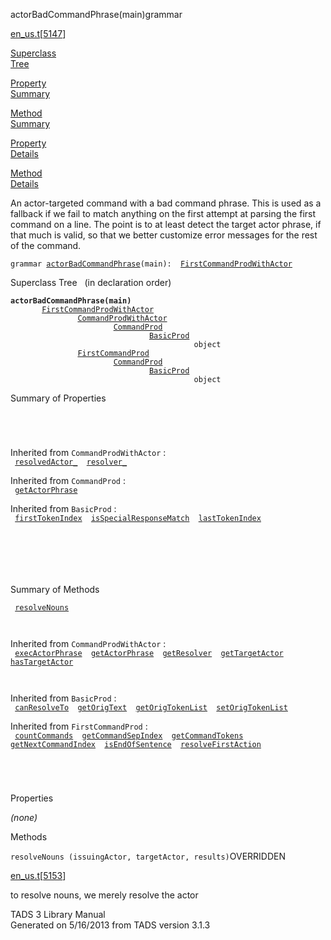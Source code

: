 ---
---
<span class="title">actorBadCommandPhrase(main)</span><span class="type">grammar</span>

[en_us.t](../file/en_us.t.html)\[[5147](../source/en_us.t.html#5147)\]

[Superclass  
Tree](#_SuperClassTree_)

[Property  
Summary](#_PropSummary_)

[Method  
Summary](#_MethodSummary_)

[Property  
Details](#_Properties_)

[Method  
Details](#_Methods_)

<div class="fdesc">

An actor-targeted command with a bad command phrase. This is used as a
fallback if we fail to match anything on the first attempt at parsing
the first command on a line. The point is to at least detect the target
actor phrase, if that much is valid, so that we better customize error
messages for the rest of the command.

`grammar `<span class="gramalt">[`actorBadCommandPhrase`](../object/actorBadCommandPhrase.html)`(main)`</span>` :   `[`FirstCommandProdWithActor`](../object/FirstCommandProdWithActor.html)

</div>

<span id="_SuperClassTree_"></span>

<div class="mjhd">

<span class="hdln">Superclass Tree</span>   (in declaration order)

</div>

**`actorBadCommandPhrase(main)`**  
`         `[`FirstCommandProdWithActor`](../object/FirstCommandProdWithActor.html)  
`                 `[`CommandProdWithActor`](../object/CommandProdWithActor.html)  
`                         `[`CommandProd`](../object/CommandProd.html)  
`                                 `[`BasicProd`](../object/BasicProd.html)  
`                                         object`  
`                 `[`FirstCommandProd`](../object/FirstCommandProd.html)  
`                         `[`CommandProd`](../object/CommandProd.html)  
`                                 `[`BasicProd`](../object/BasicProd.html)  
`                                         object`  
<span id="_PropSummary_"></span>

<div class="mjhd">

<span class="hdln">Summary of Properties</span>  

</div>

` `

` `

Inherited from `CommandProdWithActor` :  
` `[`resolvedActor_`](../object/CommandProdWithActor.html#resolvedActor_)`  `[`resolver_`](../object/CommandProdWithActor.html#resolver_)`  `

Inherited from `CommandProd` :  
` `[`getActorPhrase`](../object/CommandProd.html#getActorPhrase)`  `

Inherited from `BasicProd` :  
` `[`firstTokenIndex`](../object/BasicProd.html#firstTokenIndex)`  `[`isSpecialResponseMatch`](../object/BasicProd.html#isSpecialResponseMatch)`  `[`lastTokenIndex`](../object/BasicProd.html#lastTokenIndex)`  `

` `

` `

` `

<span id="_MethodSummary_"></span>

<div class="mjhd">

<span class="hdln">Summary of Methods</span>  

</div>

` `[`resolveNouns`](#resolveNouns)`  `

` `

Inherited from `CommandProdWithActor` :  
` `[`execActorPhrase`](../object/CommandProdWithActor.html#execActorPhrase)`  `[`getActorPhrase`](../object/CommandProdWithActor.html#getActorPhrase)`  `[`getResolver`](../object/CommandProdWithActor.html#getResolver)`  `[`getTargetActor`](../object/CommandProdWithActor.html#getTargetActor)`  `[`hasTargetActor`](../object/CommandProdWithActor.html#hasTargetActor)`  `

` `

Inherited from `BasicProd` :  
` `[`canResolveTo`](../object/BasicProd.html#canResolveTo)`  `[`getOrigText`](../object/BasicProd.html#getOrigText)`  `[`getOrigTokenList`](../object/BasicProd.html#getOrigTokenList)`  `[`setOrigTokenList`](../object/BasicProd.html#setOrigTokenList)`  `

Inherited from `FirstCommandProd` :  
` `[`countCommands`](../object/FirstCommandProd.html#countCommands)`  `[`getCommandSepIndex`](../object/FirstCommandProd.html#getCommandSepIndex)`  `[`getCommandTokens`](../object/FirstCommandProd.html#getCommandTokens)`  `[`getNextCommandIndex`](../object/FirstCommandProd.html#getNextCommandIndex)`  `[`isEndOfSentence`](../object/FirstCommandProd.html#isEndOfSentence)`  `[`resolveFirstAction`](../object/FirstCommandProd.html#resolveFirstAction)`  `

` `

` `

<span id="_Properties_"></span>

<div class="mjhd">

<span class="hdln">Properties</span>  

</div>

*(none)* <span id="_Methods_"></span>

<div class="mjhd">

<span class="hdln">Methods</span>  

</div>

<span id="resolveNouns"></span>

`resolveNouns (issuingActor, targetActor, results)`<span class="rem">OVERRIDDEN</span>

[en_us.t](../file/en_us.t.html)\[[5153](../source/en_us.t.html#5153)\]

<div class="desc">

to resolve nouns, we merely resolve the actor

</div>

<div class="ftr">

TADS 3 Library Manual  
Generated on 5/16/2013 from TADS version 3.1.3

</div>
